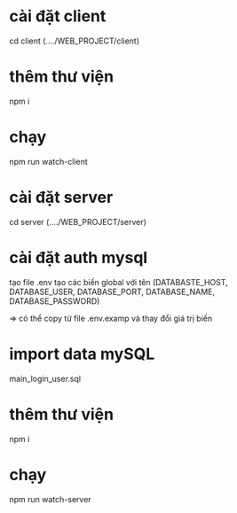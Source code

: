 # cài đặt client

cd client (..../WEB_PROJECT/client)

# thêm thư viện

npm i

# chạy

npm run watch-client

# cài đặt server

cd server (..../WEB_PROJECT/server)

# cài đặt auth mysql

tạo file .env tạo các biến global với tên (DATABASTE_HOST, DATABASE_USER, DATABASE_PORT, DATABASE_NAME, DATABASE_PASSWORD)

=> có thể copy từ file .env.examp và thay đổi giá trị biến

# import data mySQL

main_login_user.sql

# thêm thư viện

npm i

# chạy

npm run watch-server

